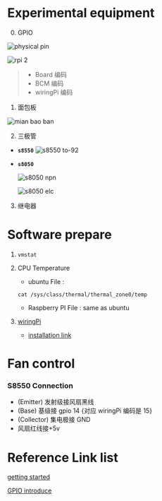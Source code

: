 # Experimental equipment
0. GPIO

![physical pin](http://www.ruanyifeng.com/blogimg/asset/2017/bg2017061518.png)

![rpi 2](http://shumeipai.nxez.com/wp-content/uploads/2015/03/rpi-pins-40-0.png)

   > - Board 编码
   > - BCM 编码
   > - wiringPi 编码

1. 面包板

![mian bao ban](https://imgsa.baidu.com/exp/w=480/sign=9ee85cdc11d8bc3ec60807c2b28aa6c8/d31b0ef41bd5ad6e2fad8d0c89cb39dbb7fd3c84.jpg)

2. 三极管
- **`s8550`**
    ![s8550 to-92](https://gss1.bdstatic.com/9vo3dSag_xI4khGkpoWK1HF6hhy/baike/c0%3Dbaike272%2C5%2C5%2C272%2C90/sign=f0c10d01c711728b24208470a995a8ab/aa18972bd40735fac70ccc2994510fb30e2408a5.jpg)

- **`s8050`**

    ![s8050 npn](https://gss3.bdstatic.com/-Po3dSag_xI4khGkpoWK1HF6hhy/baike/c0%3Dbaike72%2C5%2C5%2C72%2C24/sign=8c703d45773e6709aa0d4dad5aaef458/0bd162d9f2d3572c3a295dbe8213632763d0c38d.jpg)

    ![s8050 elc](https://gss2.bdstatic.com/-fo3dSag_xI4khGkpoWK1HF6hhy/baike/c0%3Dbaike80%2C5%2C5%2C80%2C26/sign=d126502fb999a9012f3853647cfc611e/4ec2d5628535e5dd290729e477c6a7efce1b62e6.jpg)

3. 继电器


# Software prepare
1. `vmstat`

2. CPU Temperature
    - ubuntu File : 
    ```
    cat /sys/class/thermal/thermal_zone0/temp
    ```
    - Raspberry PI File : same as ubuntu

3. [wiringPi](http://wiringpi.com/)
    - [installation link](http://wiringpi.com/download-and-install/)


# Fan control
### S8550 Connection
- (Emitter) 发射级接风扇黑线 
- (Base) 基级接 gpio 14 {对应 wiringPi 编码是 15}
- (Collector) 集电极接 GND 
- 风扇红线接+5v


# Reference Link list

[getting started](http://www.ruanyifeng.com/blog/2017/06/raspberry-pi-tutorial.html?20181004203341)

[GPIO introduce](https://blog.csdn.net/xukai871105/article/details/12684617)
